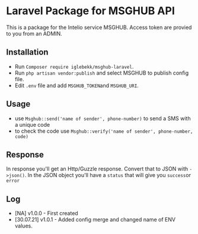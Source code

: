 # Laravel Package for MSGHUB API
This is a package for the Intelio service MSGHUB.
Access token are provied to you from an ADMIN.

## Installation

- Run `Composer require iglebekk/msghub-laravel`.
- Run `php artisan vendor:publish` and select MSGHUB to publish config file.
- Edit `.env` file and add `MSGHUB_TOKEN`and `MSGHUB_URI`.

## Usage
- use `Msghub::send('name of sender', phone-number)` to send a SMS with a unique code
- to check the code use `Msghub::verify('name of sender', phone-number, code)`

## Response
In response you'll get an Http/Guzzle response. Convert that to JSON with `->json()`. In the JSON object you'll have a `status` that will give you `success`or `error`

## Log
- [NA] v1.0.0 - First created
- [30.07.21] v1.0.1 - Added config merge and changed name of ENV values.
